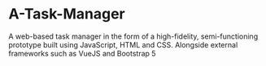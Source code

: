 # A-Task-Manager
A web-based task manager in the form of a high-fidelity, semi-functioning prototype built using JavaScript, HTML and CSS. Alongside external frameworks such as VueJS and Bootstrap 5

